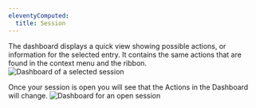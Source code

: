 ```yaml
---
eleventyComputed:
  title: Session
---
```

The dashboard displays a quick view showing possible actions, or information for the selected entry. It contains the same actions that are found in the context menu and the ribbon.
![Dashboard of a selected session](https://cdnweb.devolutions.net/docs/en/rdm/mac/clip10582.png)

Once your session is open you will see that the Actions in the Dashboard will change.
![Dashboard for an open session](https://cdnweb.devolutions.net/docs/en/rdm/mac/clip6011.png)
